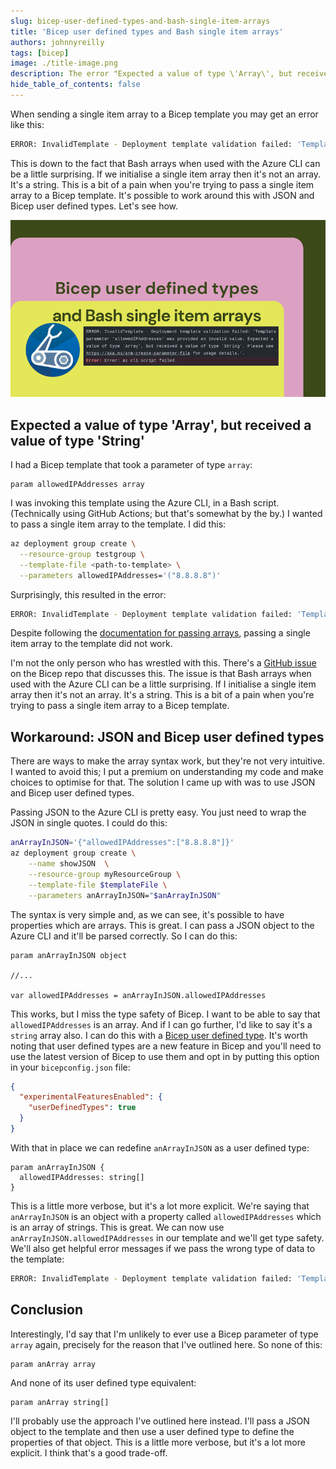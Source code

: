 ```yaml
---
slug: bicep-user-defined-types-and-bash-single-item-arrays
title: 'Bicep user defined types and Bash single item arrays'
authors: johnnyreilly
tags: [bicep]
image: ./title-image.png
description: The error "Expected a value of type \'Array\', but received a value of type \'String\'", presents when wrestling with the AZ CLI, Bash single item arrays and Bicep.
hide_table_of_contents: false
---
```


When sending a single item array to a Bicep template you may get an error like this:

```bash
ERROR: InvalidTemplate - Deployment template validation failed: 'Template parameter 'allowedIPAddresses' was provided an invalid value. Expected a value of type 'Array', but received a value of type 'String'.
```

This is down to the fact that Bash arrays when used with the Azure CLI can be a little surprising. If we initialise a single item array then it's not an array. It's a string. This is a bit of a pain when you're trying to pass a single item array to a Bicep template. It's possible to work around this with JSON and Bicep user defined types. Let's see how.

![title image reading "Bicep user defined types and Bash single item arrays" with a Bicep logo](title-image.png)

<!--truncate-->

## Expected a value of type 'Array', but received a value of type 'String'

I had a Bicep template that took a parameter of type `array`:

```bicep
param allowedIPAddresses array
```

I was invoking this template using the Azure CLI, in a Bash script. (Technically using GitHub Actions; but that's somewhat by the by.) I wanted to pass a single item array to the template. I did this:

```bash
az deployment group create \
  --resource-group testgroup \
  --template-file <path-to-template> \
  --parameters allowedIPAddresses='("8.8.8.8")'
```

Surprisingly, this resulted in the error:

```bash
ERROR: InvalidTemplate - Deployment template validation failed: 'Template parameter 'allowedIPAddresses' was provided an invalid value. Expected a value of type 'Array', but received a value of type 'String'.
```

Despite following the [documentation for passing arrays](https://learn.microsoft.com/en-us/azure/azure-resource-manager/templates/deploy-cli#inline-parameters), passing a single item array to the template did not work.

I'm not the only person who has wrestled with this. There's a [GitHub issue](https://github.com/Azure/bicep/issues/5936) on the Bicep repo that discusses this. The issue is that Bash arrays when used with the Azure CLI can be a little surprising. If I initialise a single item array then it's not an array. It's a string. This is a bit of a pain when you're trying to pass a single item array to a Bicep template.

## Workaround: JSON and Bicep user defined types

There are ways to make the array syntax work, but they're not very intuitive. I wanted to avoid this; I put a premium on understanding my code and make choices to optimise for that. The solution I came up with was to use JSON and Bicep user defined types.

Passing JSON to the Azure CLI is pretty easy. You just need to wrap the JSON in single quotes. I could do this:

```bash
anArrayInJSON='{"allowedIPAddresses":["8.8.8.8"]}'
az deployment group create \
    --name showJSON  \
    --resource-group myResourceGroup \
    --template-file $templateFile \
    --parameters anArrayInJSON="$anArrayInJSON"
```

The syntax is very simple and, as we can see, it's possible to have properties which are arrays. This is great. I can pass a JSON object to the Azure CLI and it'll be parsed correctly. So I can do this:

```bicep
param anArrayInJSON object

//...

var allowedIPAddresses = anArrayInJSON.allowedIPAddresses
```

This works, but I miss the type safety of Bicep. I want to be able to say that `allowedIPAddresses` is an array. And if I can go further, I'd like to say it's a `string` array also. I can do this with a [Bicep user defined type](https://learn.microsoft.com/en-us/azure/azure-resource-manager/bicep/user-defined-data-types). It's worth noting that user defined types are a new feature in Bicep and you'll need to use the latest version of Bicep to use them and opt in by putting this option in your `bicepconfig.json` file:

```json
{
  "experimentalFeaturesEnabled": {
    "userDefinedTypes": true
  }
}
```

With that in place we can redefine `anArrayInJSON` as a user defined type:

```bicep
param anArrayInJSON {
  allowedIPAddresses: string[]
}
```

This is a little more verbose, but it's a lot more explicit. We're saying that `anArrayInJSON` is an object with a property called `allowedIPAddresses` which is an array of strings. This is great. We can now use `anArrayInJSON.allowedIPAddresses` in our template and we'll get type safety. We'll also get helpful error messages if we pass the wrong type of data to the template:

```bash
ERROR: InvalidTemplate - Deployment template validation failed: 'Template parameter 'anArrayInJSON.allowedIPAddresses' was provided an invalid value. Expected a value of type 'Array', but received a value of type 'Null'. Please see https://aka.ms/arm-create-parameter-file for usage details.'.
```

## Conclusion

Interestingly, I'd say that I'm unlikely to ever use a Bicep parameter of type `array` again, precisely for the reason that I've outlined here. So none of this:

```bicep
param anArray array
```

And none of its user defined type equivalent:

```bicep
param anArray string[]
```

I'll probably use the approach I've outlined here instead. I'll pass a JSON object to the template and then use a user defined type to define the properties of that object. This is a little more verbose, but it's a lot more explicit. I think that's a good trade-off.
